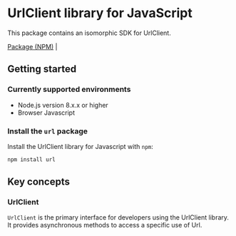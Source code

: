 # UrlClient library for JavaScript

This package contains an isomorphic SDK for UrlClient.


[Package (NPM)](https://www.npmjs.com/package/url) |

## Getting started

### Currently supported environments

- Node.js version 8.x.x or higher
- Browser Javascript


### Install the `url` package

Install the UrlClient library for Javascript with `npm`:

```bash
npm install url
```


## Key concepts

### UrlClient

`UrlClient` is the primary interface for developers using the UrlClient library. It provides asynchronous methods to access a specific use of Url.